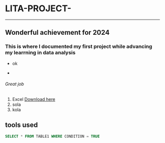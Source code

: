 # LITA-PROJECT-
---
## Wonderful achievement for 2024

### This  is where I documented my first project while advancing my learrning in data analysis
- ok

- 
###### Great job

1. Excel [Download here](http://www.microsoft.com)
2. sola
3. kola
## tools used

``` Sql
SELECT * FROM TABLE1 WHERE CONDITION = TRUE
```
